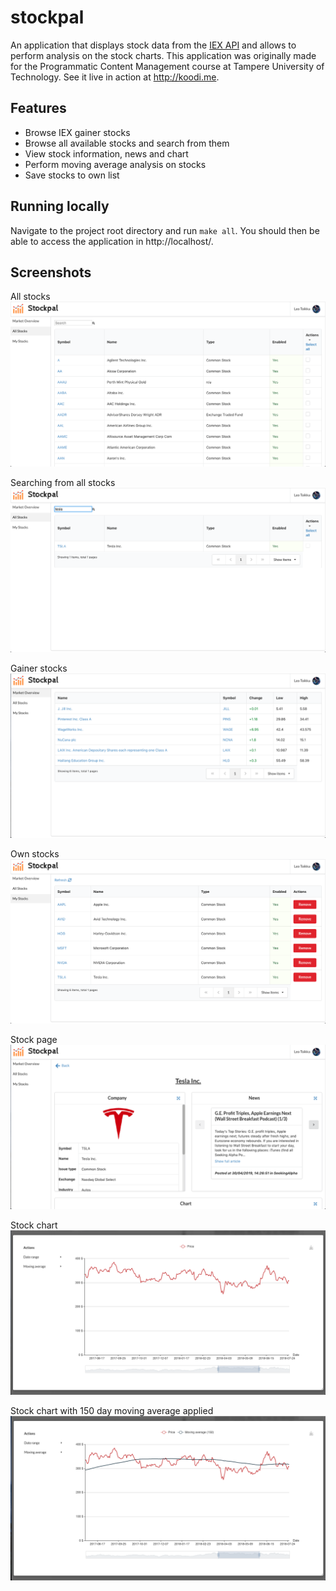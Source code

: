 # stockpal
An application that displays stock data from the [IEX API](https://iextrading.com/developer/docs/) and allows to perform analysis on the stock charts. This application was originally made for the Programmatic Content Management course at Tampere University of Technology. See it live in action at http://koodi.me.

## Features
- Browse IEX gainer stocks
- Browse all available stocks and search from them
- View stock information, news and chart
- Perform moving average analysis on stocks
- Save stocks to own list

## Running locally
Navigate to the project root directory and run `make all`. You should then be able to access the application in http://localhost/.

## Screenshots
All stocks
![](https://raw.githubusercontent.com/l3ku/stockpal/master/screenshots/all_stocks.png)

Searching from all stocks
![](https://github.com/l3ku/stockpal/blob/master/screenshots/stock_search.png)

Gainer stocks
![](https://raw.githubusercontent.com/l3ku/stockpal/master/screenshots/gainers.png)

Own stocks
![](https://raw.githubusercontent.com/l3ku/stockpal/master/screenshots/my_stocks.png)

Stock page
![](https://github.com/l3ku/stockpal/blob/master/screenshots/stock_page.png)

Stock chart
![](https://raw.githubusercontent.com/l3ku/stockpal/master/screenshots/chart.png)

Stock chart with 150 day moving average applied
![](https://raw.githubusercontent.com/l3ku/stockpal/master/screenshots/chart_moving_average.png)

